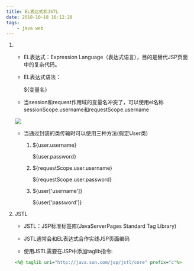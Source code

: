 ```yaml
---
title: EL表达式和JSTL
date: 2018-10-18 16:12:28
tags:
	- java web
---
```


1. - EL表达式：Expression Language（表达式语言），目的是替代JSP页面中的复杂代码。

   - EL表达式语法：
   
        ${变量名}

   - 当session和request作用域的变量名冲突了，可以使用el名称sessionScope.username和requestScope.username

   ![](https://ws1.sinaimg.cn/mw690/6bdd7ec4gy1fwchaje6d3j20q009wwhk.jpg)

   - 当通过封装的类传输时可以使用三种方法(假定User类)

     1. ${user.username}

        ${user.password}

     2. ${requestScope.user.username}

        ${requestScope.user.password}

     3. ${user['username']}

        ${user['password']}

1. JSTL
   - JSTL：JSP标准标签库(JavaServerPages Standard Tag Library)

   - JSTL通常会和EL表达式合作实线JSP页面编码
   
   - 使用JSTL需要在JSP中添加taglib指令:

    ```jsp 
    <%@ taglib uri="http://java.sun.com/jsp/jstl/core" prefix="c"%>
    ```

